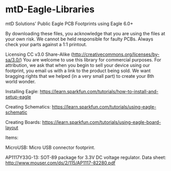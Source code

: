 mtD-Eagle-Libraries
===================

mtD Solutions' Public Eagle PCB Footprints using Eagle 6.0+ 

By downloading these files, you acknowledge that you are using the files at your own risk. We cannot be held responsible for faulty PCBs. Always check your parts against a 1:1 printout.

Licensing CC v3.0 Share-Alike (http://creativecommons.org/licenses/by-sa/3.0/) You are welcome to use this library for commercial purposes. For attribution, we ask that when you begin to sell your device using our footprint, you email us with a link to the product being sold. We want bragging rights that we helped (in a very small part) to create your 8th world wonder.

Installing Eagle: https://learn.sparkfun.com/tutorials/how-to-install-and-setup-eagle

Creating Schematics: https://learn.sparkfun.com/tutorials/using-eagle-schematic

Creating Boards: https://learn.sparkfun.com/tutorials/using-eagle-board-layout


Items:

MicroUSB: Micro USB connector footprint.

AP1117Y33G-13: SOT-89 package for 3.3V DC voltage regulator. Data sheet: http://www.mouser.com/ds/2/115/AP1117-82280.pdf
